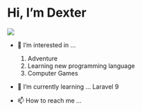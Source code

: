 #  <label align="center"> Hi, I’m Dexter </label>
![](https://komarev.com/ghpvc/?username=dextermontero&style=flat-square)


- 👀 I’m interested in ...
  1. Adventure
  2. Learning new programming language
  3. Computer Games

- 🌱 I’m currently learning ...
   Laravel 9 

- 📫 How to reach me ...

<!---
dextermontero/dextermontero is a ✨ special ✨ repository because its `README.md` (this file) appears on your GitHub profile.
You can click the Preview link to take a look at your changes.
--->
